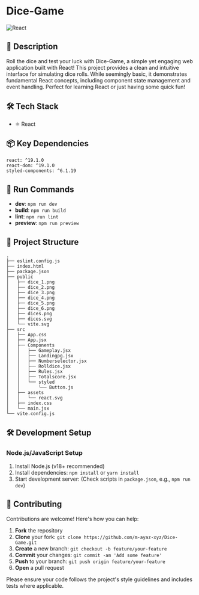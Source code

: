 # Dice-Game

![React](https://img.shields.io/badge/-React-blue?logo=react&logoColor=white)

## 📝 Description

Roll the dice and test your luck with Dice-Game, a simple yet engaging web application built with React! This project provides a clean and intuitive interface for simulating dice rolls. While seemingly basic, it demonstrates fundamental React concepts, including component state management and event handling. Perfect for learning React or just having some quick fun!

## 🛠️ Tech Stack

- ⚛️ React


## 📦 Key Dependencies

```
react: ^19.1.0
react-dom: ^19.1.0
styled-components: ^6.1.19
```

## 🚀 Run Commands

- **dev**: `npm run dev`
- **build**: `npm run build`
- **lint**: `npm run lint`
- **preview**: `npm run preview`


## 📁 Project Structure

```
.
├── eslint.config.js
├── index.html
├── package.json
├── public
│   ├── dice_1.png
│   ├── dice_2.png
│   ├── dice_3.png
│   ├── dice_4.png
│   ├── dice_5.png
│   ├── dice_6.png
│   ├── dices.png
│   ├── dices.svg
│   └── vite.svg
├── src
│   ├── App.css
│   ├── App.jsx
│   ├── Components
│   │   ├── Gameplay.jsx
│   │   ├── Landingpg.jsx
│   │   ├── Numberselector.jsx
│   │   ├── Rolldice.jsx
│   │   ├── Rules.jsx
│   │   ├── Totalscore.jsx
│   │   └── styled
│   │       └── Button.js
│   ├── assets
│   │   └── react.svg
│   ├── index.css
│   └── main.jsx
└── vite.config.js
```

## 🛠️ Development Setup

### Node.js/JavaScript Setup
1. Install Node.js (v18+ recommended)
2. Install dependencies: `npm install` or `yarn install`
3. Start development server: (Check scripts in `package.json`, e.g., `npm run dev`)


## 👥 Contributing

Contributions are welcome! Here's how you can help:

1. **Fork** the repository
2. **Clone** your fork: `git clone https://github.com/m-ayaz-xyz/Dice-Game.git`
3. **Create** a new branch: `git checkout -b feature/your-feature`
4. **Commit** your changes: `git commit -am 'Add some feature'`
5. **Push** to your branch: `git push origin feature/your-feature`
6. **Open** a pull request

Please ensure your code follows the project's style guidelines and includes tests where applicable.
